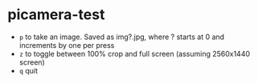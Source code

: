 # picamera-test

- `p` to take an image. Saved as img?.jpg, where ? starts at 0 and increments by one per press
- `z` to toggle between 100% crop and full screen (assuming 2560x1440 screen)
- `q` quit